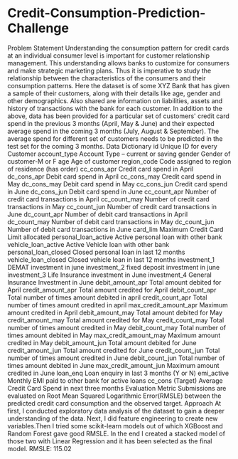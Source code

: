 # Credit-Consumption-Prediction-Challenge
Problem Statement Understanding the consumption pattern for credit cards at an individual consumer level is important for customer relationship management. This understanding allows banks to customize for consumers and make strategic marketing plans. Thus it is imperative to study the relationship between the characteristics of the consumers and their consumption patterns. Here the dataset is of some XYZ Bank that has given a sample of their customers, along with their details like age, gender and other demographics. Also shared are information on liabilities, assets and history of transactions with the bank for each customer. In addition to the above, data has been provided for a particular set of customers' credit card spend in the previous 3 months (April, May &amp; June) and their expected average spend in the coming 3 months (July, August &amp; September). The average spend for different set of customers needs to be predicted in the test set for the coming 3 months.  Data Dictionary id Unique ID for every Customer account_type Account Type – current or saving gender Gender of customer-M or F age Age of customer region_code Code assigned to region of residence (has order) cc_cons_apr Credit card spend in April dc_cons_apr Debit card spend in April cc_cons_may Credit card spend in May dc_cons_may Debit card spend in May cc_cons_jun Credit card spend in June dc_cons_jun Debit card spend in June cc_count_apr Number of credit card transactions in April cc_count_may Number of credit card transactions in May cc_count_jun Number of credit card transactions in June dc_count_apr Number of debit card transactions in April dc_count_may Number of debit card transactions in May dc_count_jun Number of debit card transactions in June card_lim Maximum Credit Card Limit allocated personal_loan_active Active personal loan with other bank vehicle_loan_active Active Vehicle loan with other bank personal_loan_closed Closed personal loan in last 12 months vehicle_loan_closed Closed vehicle loan in last 12 months investment_1 DEMAT investment in june investment_2 fixed deposit investment in june investment_3 Life Insurance investment in June investment_4 General Insurance Investment in June debit_amount_apr Total amount debited for April credit_amount_apr Total amount credited for April debit_count_apr Total number of times amount debited in april credit_count_apr Total number of times amount credited in april max_credit_amount_apr Maximum amount credited in April debit_amount_may Total amount debited for May credit_amount_may Total amount credited for May credit_count_may Total number of times amount credited in May debit_count_may Total number of times amount debited in May max_credit_amount_may Maximum amount credited in May debit_amount_jun Total amount debited for June credit_amount_jun Total amount credited for June credit_count_jun Total number of times amount credited in June debit_count_jun Total number of times amount debited in June max_credit_amount_jun Maximum amount credited in June loan_enq Loan enquiry in last 3 months (Y or N) emi_active Monthly EMI paid to other bank for active loans cc_cons (Target) Average Credit Card Spend in next three months Evaluation Metric Submissions are evaluated on Root Mean Squared Logarithmic Error(RMSLE) between the predicted credit card consumption and the observed target.  Approach At first, I conducted exploratory data analysis of the dataset to gain a deeper understanding of the data. Next, I did feature engineering to create new variables.Then I tried some scikit-learn models out of which XGBoost and Random Forest gave good RMSLE. In the end I created a stacked model of those two with Linear Regression and it has been selected as the final model.  RMSLE: 115.02
